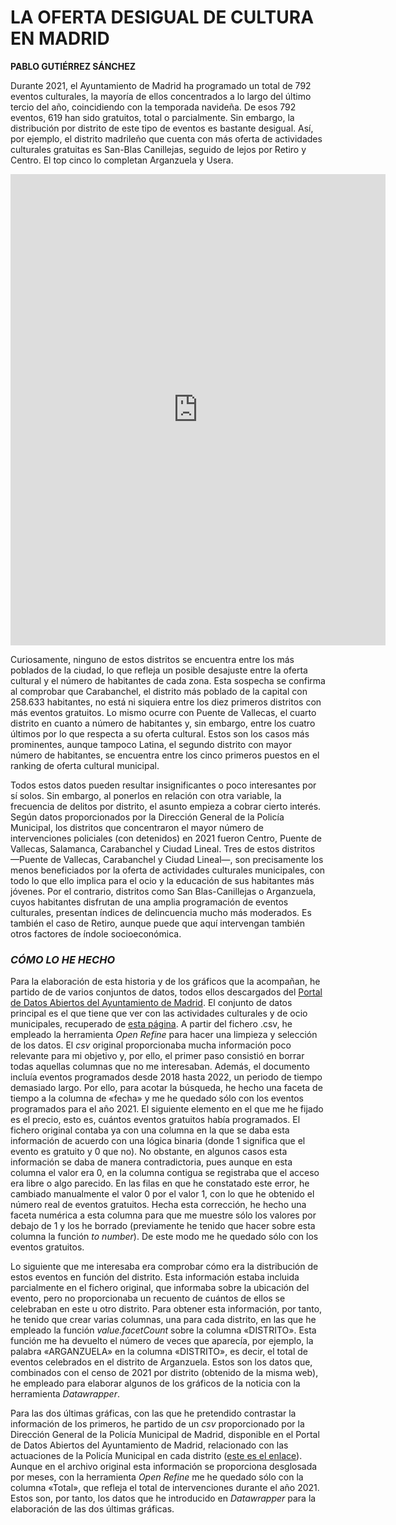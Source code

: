 # LA OFERTA DESIGUAL DE CULTURA EN MADRID
**PABLO GUTIÉRREZ SÁNCHEZ** 

Durante 2021, el Ayuntamiento de Madrid ha programado un total de 792 eventos culturales, la mayoría de ellos concentrados a lo largo del último tercio del año, coincidiendo con la temporada navideña. De esos 792 eventos, 619 han sido gratuitos, total o parcialmente. Sin embargo, la distribución por distrito de este tipo de eventos es bastante desigual. Así, por ejemplo, el distrito madrileño que cuenta con más oferta de actividades culturales gratuitas es San-Blas Canillejas, seguido de lejos por Retiro y Centro. El top cinco lo completan Arganzuela y Usera. 

<iframe title="ACTIVIDADES CULTURALES GRATUITAS POR DISTRITO" aria-label="Mapa" id="datawrapper-chart-RbpAH" src="https://datawrapper.dwcdn.net/RbpAH/1/" scrolling="no" frameborder="0" style="border: none;" width="600" height="754"></iframe>


Curiosamente, ninguno de estos distritos se encuentra entre los más poblados de la ciudad, lo que refleja un posible desajuste entre la oferta cultural y el número de habitantes de cada zona. Esta sospecha se confirma al comprobar que Carabanchel, el distrito más poblado de la capital con 258.633 habitantes, no está ni siquiera entre los diez primeros distritos con más eventos gratuitos. Lo mismo ocurre con Puente de Vallecas, el cuarto distrito en cuanto a número de habitantes y, sin embargo, entre los cuatro últimos por lo que respecta a su oferta cultural. Estos son los casos más prominentes, aunque tampoco Latina, el segundo distrito con mayor número de habitantes, se encuentra entre los cinco primeros puestos en el ranking de oferta cultural municipal. 

Todos estos datos pueden resultar insignificantes o poco interesantes por sí solos. Sin embargo, al ponerlos en relación con otra variable, la frecuencia de delitos por distrito, el asunto empieza a cobrar cierto interés. Según datos proporcionados por la Dirección General de la Policía Municipal, los distritos que concentraron el mayor número de intervenciones policiales (con detenidos) en 2021 fueron Centro, Puente de Vallecas, Salamanca, Carabanchel y Ciudad Lineal. Tres de estos distritos —Puente de Vallecas, Carabanchel y Ciudad Lineal—, son precisamente los menos beneficiados por la oferta de actividades culturales municipales, con todo lo que ello implica para el ocio y la educación de sus habitantes más jóvenes. Por el contrario, distritos como San Blas-Canillejas o Arganzuela, cuyos habitantes disfrutan de una amplia programación de eventos culturales, presentan índices de delincuencia mucho más moderados. Es también el caso de Retiro, aunque puede que aquí intervengan también otros factores de índole socioeconómica. 



### *CÓMO LO HE HECHO*
Para la elaboración de esta historia y de los gráficos que la acompañan, he partido de de varios conjuntos de datos, todos ellos descargados del [Portal de Datos Abiertos del Ayuntamiento de Madrid](https://datos.madrid.es/portal/site/egob). El conjunto de datos principal es el que tiene que ver con las actividades culturales y de ocio municipales, recuperado de [esta página](https://datos.madrid.es/portal/site/egob/menuitem.c05c1f754a33a9fbe4b2e4b284f1a5a0/?vgnextoid=6c0b6d01df986410VgnVCM2000000c205a0aRCRD&vgnextchannel=374512b9ace9f310VgnVCM100000171f5a0aRCRD&vgnextfmt=default). A partir del fichero .csv, he empleado la herramienta *Open Refine* para hacer una limpieza y selección de los datos. El *csv* original proporcionaba mucha información poco relevante para mi objetivo y, por ello, el primer paso consistió en borrar todas aquellas columnas que no me interesaban. Además, el documento incluía eventos programados desde 2018 hasta 2022, un periodo de tiempo demasiado largo. Por ello, para acotar la búsqueda, he hecho una faceta de tiempo a la columna de «fecha» y me he quedado sólo con los eventos programados para el año 2021. El siguiente elemento en el que me he fijado es el precio, esto es, cuántos eventos gratuitos había programados. El fichero original contaba ya con una columna en la que se daba esta información de acuerdo con una lógica binaria (donde 1 significa que el evento es gratuito y 0 que no). No obstante, en algunos casos esta información se daba de manera contradictoria, pues aunque en esta columna el valor era 0, en la columna contigua se registraba que el acceso era libre o algo parecido. En las filas en que he constatado este error, he cambiado manualmente el valor 0 por el valor 1, con lo que he obtenido el número real de eventos gratuitos. Hecha esta corrección, he hecho una faceta numérica  a esta columna para que me muestre sólo los valores por debajo de 1 y los he borrado (previamente he tenido que hacer sobre esta columna la función *to number*). De este modo me he quedado sólo con los eventos gratuitos. 

Lo siguiente que me interesaba era comprobar cómo era la distribución de estos eventos en función del distrito. Esta información estaba incluida parcialmente en el fichero original, que informaba sobre la ubicación del evento, pero no proporcionaba un recuento de cuántos de ellos se celebraban en este u otro distrito. Para obtener esta información, por tanto, he tenido que crear varias columnas, una para cada distrito, en las que he empleado la función *value.facetCount* sobre la columna «DISTRITO». Esta función me ha devuelto el número de veces que aparecía, por ejemplo, la palabra «ARGANZUELA» en la columna «DISTRITO», es decir, el total de eventos celebrados en el distrito de Arganzuela. Estos son los datos que, combinados con el censo de 2021 por distrito (obtenido de la misma web), he empleado para elaborar algunos de los gráficos de la noticia con la herramienta *Datawrapper*. 

Para las dos últimas gráficas, con las que he pretendido contrastar la información de los primeros, he partido de un *csv* proporcionado por la Dirección General de la Policía Municipal de Madrid, disponible en el Portal de Datos Abiertos del Ayuntamiento de Madrid, relacionado con las actuaciones de la Policía Municipal en cada distrito ([este es el enlace](https://datos.madrid.es/portal/site/egob/)). Aunque en el archivo original esta información se proporciona desglosada por meses, con la herramienta *Open Refine* me he quedado sólo con la columna «Total», que refleja el total de intervenciones durante el año 2021. Estos son, por tanto, los datos que he introducido en *Datawrapper* para la elaboración de las dos últimas gráficas. 